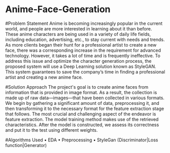 # Anime-Face-Generation
#Problem Statement
Anime is becoming increasingly popular in the current world, and people are more interested in learning about it than before. These anime characters are being used in a variety of daily life fields, including education, advertising, etc., to stay current with needs and trends. As more clients began their hunt for a professional artist to create a new face, there was a corresponding increase in the requirement for advanced technology. However, it takes a lot of time and is frequently ineffective. To address this issue and optimize the character generation process, the proposed system will use a Deep Learning solution known as StyleGAN. This system guarantees to save the company’s time in finding a professional artist and creating a new anime face. 

#Solution Approach 
The project's goal is to create anime faces from information that is provided in image format. As a result, the collection is made up of raw data—images—that have been collected in various formats. We begin by gathering a significant amount of data, preprocessing it, and then transforming it to the necessary format for the feature extraction stage that follows. The most crucial and challenging aspect of the endeavor is feature extraction. The model training method makes use of the retrieved characteristics. After the model is constructed, we assess its correctness and put it to the test using different weights.

#Algorithms Used
• EDA 
• Preprocessing
• StyleGan (Discriminator|Loss function|Generator)
